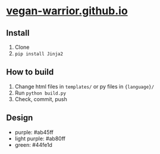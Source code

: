 # [vegan-warrior.github.io](https://vegan-warrior.github.io)

## Install

1. Clone
1. `pip install Jinja2`

## How to build

1. Change html files in `templates/` or py files in `{language}/`
1. Run `python build.py`
1. Check, commit, push

## Design

- purple: #ab45ff
- light purple: #ab80ff
- green: #44fe1d
